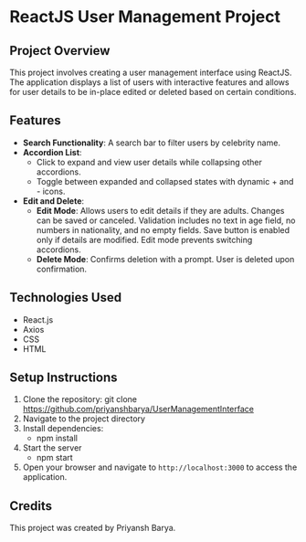 # ReactJS User Management Project

## Project Overview

This project involves creating a user management interface using ReactJS. The application displays a list of users with interactive features and allows for user details to be in-place edited or deleted based on certain conditions.

## Features

- **Search Functionality**: A search bar to filter users by celebrity name.
- **Accordion List**: 
  - Click to expand and view user details while collapsing other accordions.
  - Toggle between expanded and collapsed states with dynamic + and - icons.
- **Edit and Delete**:
  - **Edit Mode**: Allows users to edit details if they are adults. Changes can be saved or canceled. Validation includes no text in age field, no numbers in nationality, and no empty fields. Save button is enabled only if details are modified. Edit mode prevents switching accordions.
  - **Delete Mode**: Confirms deletion with a prompt. User is deleted upon confirmation.

## Technologies Used
- React.js
- Axios
- CSS
- HTML

## Setup Instructions
1. Clone the repository: git clone https://github.com/priyanshbarya/UserManagementInterface
2. Navigate to the project directory 
3. Install dependencies:
    - npm install
4. Start the server
    - npm start
6. Open your browser and navigate to `http://localhost:3000` to access the application.

## Credits
This project was created by Priyansh Barya. 
